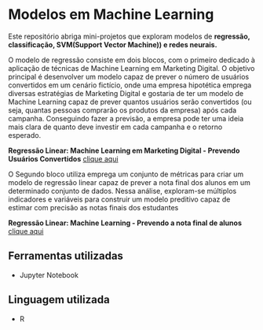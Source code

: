 # Modelos em Machine Learning

Este repositório abriga mini-projetos que exploram modelos de **regressão, classificação, SVM(Support Vector Machine)) e redes neurais.**  

O modelo de regressão consiste em dois blocos, com o primeiro dedicado à aplicação de técnicas de Machine Learning em Marketing Digital. 
O objetivo principal é desenvolver um modelo capaz de prever o número de usuários convertidos em um cenário fictício, onde uma empresa hipotética emprega diversas 
estratégias de Marketing Digital e gostaria de ter um modelo de Machine Learning capaz de prever quantos usuários serão convertidos
(ou seja, quantas pessoas comprarão os produtos da empresa) após cada campanha. Conseguindo fazer a previsão, a empresa pode ter uma ideia mais clara de quanto deve investir em 
cada campanha e o retorno esperado.

**Regressão Linear: Machine Learning em Marketing Digital - Prevendo Usuários Convertidos** [clique aqui](https://github.com/leticiadluz/Machine_learning_modelos/blob/main/Machine.learning_Marketing.digital_Regressao.ipynb)

O Segundo bloco utiliza emprega um conjunto de métricas para criar um modelo de regressão linear capaz de prever a nota final dos alunos em um determinado conjunto de dados. Nessa análise, exploram-se múltiplos indicadores e variáveis para construir um modelo preditivo capaz de estimar com precisão as notas finais dos estudantes

**Regressão Linear: Machine Learning - Prevendo a nota final de alunos** [clique aqui](https://github.com/leticiadluz/Machine_learning_modelos/blob/main/Previsao_notafinal_Regressao.ipynb)

## Ferramentas utilizadas

* Jupyter Notebook

## Linguagem utilizada

* R
